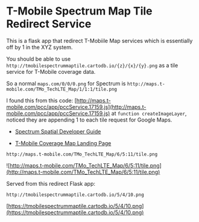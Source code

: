 # T-Mobile Spectrum Map Tile Redirect Service

This is a flask app that redirect T-Mobiile Map services which is essentially off by 1 in the XYZ system. 

You should be able to use `http://tmobilespectrummaptile.cartodb.io/{z}/{x}/{y}.png` as a tile service for T-Mobile coverage data. 

So a normal `maps.com/0/0/0.png` for Spectrum is  `http://maps.t-mobile.com/TMo_TechLTE_Map/1/1:1/tile.png`

I found this from this code: [http://maps.t-mobile.com/pcc/app/pccService.17159.js](http://maps.t-mobile.com/pcc/app/pccService.17159.js) at `function createImageLayer`, noticed they are appending 1 to each tile request for Google Maps. 



* [Spectrum Spatial Developer Guide](http://support.pb.com/help/spectrum/9.0/pdf/en/Spectrum_9.0_SpatialDeveloperGuide.pdf)

* [T-Mobile Coverage Map Landing Page](https://www.t-mobile.com/coverage/coverage-map)


`http://maps.t-mobile.com/TMo_TechLTE_Map/6/5:11/tile.png`


![http://maps.t-mobile.com/TMo_TechLTE_Map/6/5:11/tile.png](http://maps.t-mobile.com/TMo_TechLTE_Map/6/5:11/tile.png)

Served from this redirect Flask app:

`http://tmobilespectrummaptile.cartodb.io/5/4/10.png`


[https://tmobilespectrummaptile.cartodb.io/5/4/10.png](https://tmobilespectrummaptile.cartodb.io/5/4/10.png)


